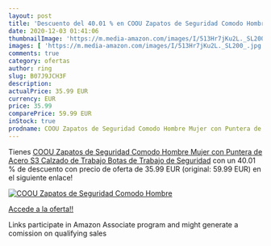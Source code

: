 ```yaml
---
layout: post
title: 'Descuento del 40.01 % en COOU Zapatos de Seguridad Comodo Hombre '
date: 2020-12-03 01:41:06
thumbnailImage: 'https://m.media-amazon.com/images/I/513Hr7jKu2L._SL200_.jpg'
images: [ 'https://m.media-amazon.com/images/I/513Hr7jKu2L._SL200_.jpg' ]
comments: true
category: ofertas
author: ring
slug: B07J9JCH3F
description:
actualPrice: 35.99 EUR
currency: EUR
price: 35.99
comparePrice: 59.99 EUR
inStock: true
prodname: COOU Zapatos de Seguridad Comodo Hombre Mujer con Puntera de Acero S3 Calzado de Trabajo Botas de Trabajo de Seguridad
---
```


Tienes [COOU Zapatos de Seguridad Comodo Hombre Mujer con Puntera de Acero S3 Calzado de Trabajo Botas de Trabajo de Seguridad](https://www.amazon.es/dp/B07J9JCH3F/?tag=tolees-21) con un 40.01 % de descuento con precio de oferta de 35.99 EUR (original: 59.99 EUR) en el siguiente enlace!

[![COOU Zapatos de Seguridad Comodo Hombre ](https://m.media-amazon.com/images/I/513Hr7jKu2L._SL200_.jpg)](https://www.amazon.es/dp/B07J9JCH3F/?tag=tolees-21)

[Accede a la oferta!!](https://www.amazon.es/dp/B07J9JCH3F/?tag=tolees-21)

Links participate in Amazon Associate program and might generate a comission on qualifying sales


